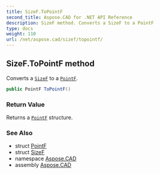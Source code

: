 ```yaml
---
title: SizeF.ToPointF
second_title: Aspose.CAD for .NET API Reference
description: SizeF method. Converts a SizeF to a PointF
type: docs
weight: 110
url: /net/aspose.cad/sizef/topointf/
---
```

## SizeF.ToPointF method

Converts a [`SizeF`](../) to a [`PointF`](../../pointf/).

```csharp
public PointF ToPointF()
```

### Return Value

Returns a [`PointF`](../../pointf/) structure.

### See Also

* struct [PointF](../../pointf/)
* struct [SizeF](../)
* namespace [Aspose.CAD](../../../aspose.cad/)
* assembly [Aspose.CAD](../../../)


